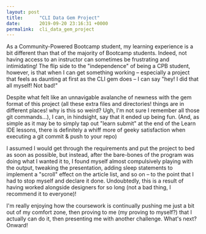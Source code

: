 ```yaml
---
layout: post
title:      "CLI Data Gem Project"
date:       2019-09-20 23:16:31 +0000
permalink:  cli_data_gem_project
---
```



As a Community-Powered Bootcamp student, my learning experience is a bit different than that of the majority of Bootcamp students. Indeed, not having access to an instructor can sometimes be frustrating and intimidating! The flip side to the "independence" of being a CPB student, however, is that when I can get something working – especially a project that feels as daunting at first as the CLI gem does – I can say "hey! I did that all myself! Not bad!"

Despite what felt like an unnavigable avalanche of newness with the gem format of this project (all these extra files and directories! things are in different places! why is this so weird? Ugh, I'm not sure I remember all those git commands…), I can, in hindsight, say that it ended up being fun. (And, as simple as it may be to simply tap out "learn submit" at the end of the Learn IDE lessons, there is definitely a whiff more of geeky satisfaction when executing a git commit & push to your repo)

I assumed I would get through the requirements and put the project to bed as soon as possible, but instead, after the bare-bones of the program was doing what I wanted it to, I found myself almost compulsively playing with the output, tweaking the presentation, adding sleep statements to implement a "scroll" effect on the article list, and so on – to the point that I had to stop myself and declare it done. Undoubtedly, this is a result of having worked alongside designers for so long (not a bad thing, I recommend it to everyone)!

I'm really enjoying how the coursework is continually pushing me just a bit out of my comfort zone, then proving to me (my proving to myself?) that I actually can do it, then presenting me with another challenge. What's next? Onward!

